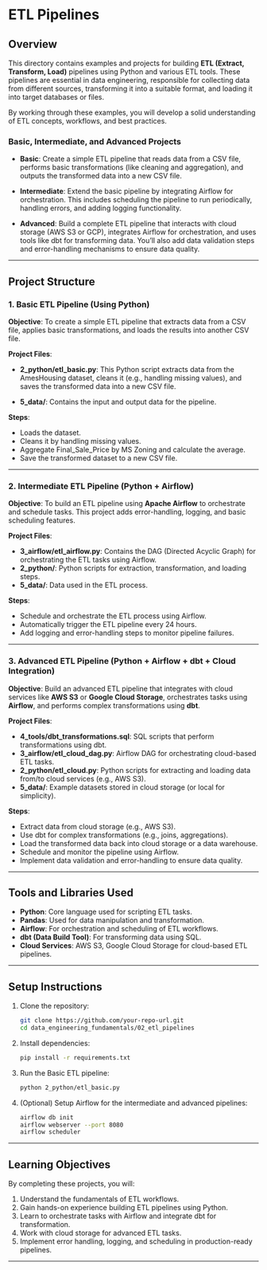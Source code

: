 # ETL Pipelines

## Overview
This directory contains examples and projects for building **ETL (Extract, Transform, Load)** pipelines using Python and various ETL tools. These pipelines are essential in data engineering, responsible for collecting data from different sources, transforming it into a suitable format, and loading it into target databases or files.

By working through these examples, you will develop a solid understanding of ETL concepts, workflows, and best practices.

### Basic, Intermediate, and Advanced Projects

- **Basic**: Create a simple ETL pipeline that reads data from a CSV file, performs basic transformations (like cleaning and aggregation), and outputs the transformed data into a new CSV file.
  
- **Intermediate**: Extend the basic pipeline by integrating Airflow for orchestration. This includes scheduling the pipeline to run periodically, handling errors, and adding logging functionality.
  
- **Advanced**: Build a complete ETL pipeline that interacts with cloud storage (AWS S3 or GCP), integrates Airflow for orchestration, and uses tools like dbt for transforming data. You’ll also add data validation steps and error-handling mechanisms to ensure data quality.

---

## Project Structure

### 1. **Basic ETL Pipeline** (Using Python)

**Objective**: 
To create a simple ETL pipeline that extracts data from a CSV file, applies basic transformations, and loads the results into another CSV file.

**Project Files**:
- **2_python/etl_basic.py**: This Python script extracts data from the AmesHousing dataset, cleans it (e.g., handling missing values), and saves the transformed data into a new CSV file.
 
- **5_data/**: Contains the input and output data for the pipeline.

**Steps**:
 - Loads the dataset.
- Cleans it by handling missing values.
- Aggregate Final_Sale_Price by MS Zoning and calculate the average.
- Save the transformed dataset to a new CSV file.

---

### 2. **Intermediate ETL Pipeline** (Python + Airflow)

**Objective**:
To build an ETL pipeline using **Apache Airflow** to orchestrate and schedule tasks. This project adds error-handling, logging, and basic scheduling features.

**Project Files**:
- **3_airflow/etl_airflow.py**: Contains the DAG (Directed Acyclic Graph) for orchestrating the ETL tasks using Airflow.
- **2_python/**: Python scripts for extraction, transformation, and loading steps.
- **5_data/**: Data used in the ETL process.

**Steps**:
- Schedule and orchestrate the ETL process using Airflow.
- Automatically trigger the ETL pipeline every 24 hours.
- Add logging and error-handling steps to monitor pipeline failures.

---

### 3. **Advanced ETL Pipeline** (Python + Airflow + dbt + Cloud Integration)

**Objective**:
Build an advanced ETL pipeline that integrates with cloud services like **AWS S3** or **Google Cloud Storage**, orchestrates tasks using **Airflow**, and performs complex transformations using **dbt**.

**Project Files**:
- **4_tools/dbt_transformations.sql**: SQL scripts that perform transformations using dbt.
- **3_airflow/etl_cloud_dag.py**: Airflow DAG for orchestrating cloud-based ETL tasks.
- **2_python/etl_cloud.py**: Python scripts for extracting and loading data from/to cloud services (e.g., AWS S3).
- **5_data/**: Example datasets stored in cloud storage (or local for simplicity).

**Steps**:
- Extract data from cloud storage (e.g., AWS S3).
- Use dbt for complex transformations (e.g., joins, aggregations).
- Load the transformed data back into cloud storage or a data warehouse.
- Schedule and monitor the pipeline using Airflow.
- Implement data validation and error-handling to ensure data quality.

---

## Tools and Libraries Used
- **Python**: Core language used for scripting ETL tasks.
- **Pandas**: Used for data manipulation and transformation.
- **Airflow**: For orchestration and scheduling of ETL workflows.
- **dbt (Data Build Tool)**: For transforming data using SQL.
- **Cloud Services**: AWS S3, Google Cloud Storage for cloud-based ETL pipelines.
  
---

## Setup Instructions

1. Clone the repository:
   ```bash
   git clone https://github.com/your-repo-url.git
   cd data_engineering_fundamentals/02_etl_pipelines
   ```

2. Install dependencies:
   ```bash
   pip install -r requirements.txt
   ```

3. Run the Basic ETL pipeline:
   ```bash
   python 2_python/etl_basic.py
   ```

4. (Optional) Setup Airflow for the intermediate and advanced pipelines:
   ```bash
   airflow db init
   airflow webserver --port 8080
   airflow scheduler
   ```

---

## Learning Objectives

By completing these projects, you will:
1. Understand the fundamentals of ETL workflows.
2. Gain hands-on experience building ETL pipelines using Python.
3. Learn to orchestrate tasks with Airflow and integrate dbt for transformation.
4. Work with cloud storage for advanced ETL tasks.
5. Implement error handling, logging, and scheduling in production-ready pipelines.

---